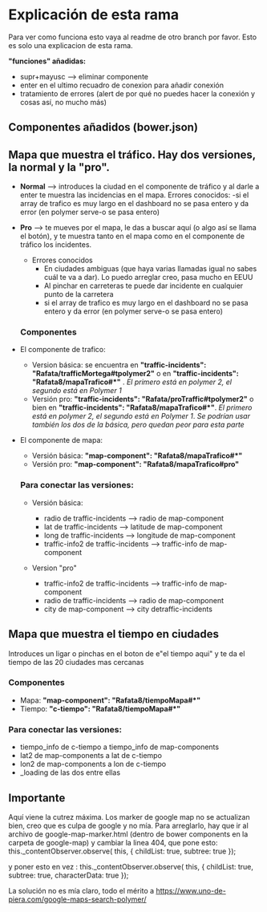 # Explicación de esta rama

Para ver como funciona esto vaya al readme de otro branch por favor.
Esto es solo una explicacion de esta rama.


**"funciones" añadidas:**
  - supr+mayusc --> eliminar componente
  - enter en el ultimo recuadro de conexion para añadir conexión
  - tratamiento de errores (alert de por qué no puedes hacer la conexión y cosas así, no mucho más)
  
## Componentes añadidos (bower.json)
 ## Mapa que muestra el tráfico. Hay dos versiones, la normal y la "pro".
      
  - **Normal** --> introduces la ciudad en el componente de tráfico y al darle a enter te muestra las incidencias en el mapa.      Errores conocidos:
      -si el array de trafico es muy largo en el dashboard no se pasa entero y da error (en polymer serve-o se pasa entero)
      
  - **Pro** --> te mueves por el mapa, le das a buscar aquí (o algo así se llama el botón), y te muestra tanto en el mapa como en el componente de tráfico los incidentes. 
    - Errores conocidos
      - En ciudades ambiguas (que haya varias llamadas igual no sabes cuál te va a dar). Lo puedo arreglar creo, pasa mucho en EEUU
      - Al pinchar en carreteras te puede dar incidente en cualquier punto de la carretera
      - si el array de trafico es muy largo en el dashboard no se pasa entero y da error (en polymer serve-o se pasa entero)
      
    ### Componentes  
- El componente de trafico:
  - Version básica: se encuentra en **"traffic-incidents": "Rafata/trafficMortega#tpolymer2"**  o en  **"traffic-incidents": "Rafata8/mapaTrafico#*"** . *El primero está en polymer 2, el segundo está en Polymer 1*
  - Versión pro: **"traffic-incidents": "Rafata/proTraffic#tpolymer2"** o bien en  **"traffic-incidents": "Rafata8/mapaTrafico#*"**. *El primero está en polymer 2, el segundo está en Polymer 1*. *Se podrían usar también los dos de la básica, pero quedan peor para esta parte*
- El componente de mapa:
  - Versión básica: **"map-component": "Rafata8/mapaTrafico#*"**
  - Versión pro: **"map-component": "Rafata8/mapaTrafico#pro"**
  
                
                
  ### Para conectar las versiones:
  - Versión básica:
    - radio de traffic-incidents --> radio de map-component
    - lat de traffic-incidents --> latitude de map-component
    - long de traffic-incidents --> longitude de map-component
    - traffic-info2 de traffic-incidents --> traffic-info de map-component

  - Version "pro"
    - traffic-info2 de traffic-incidents --> traffic-info de map-component
    - radio de traffic-incidents --> radio de map-component
    - city de map-component --> city detraffic-incidents

 
 ## Mapa que muestra el tiempo en ciudades
 Introduces un ligar o pinchas en el boton de e"el tiempo aqui" y te da el tiempo de las 20 ciudades mas cercanas
 
  ### Componentes
   - Mapa: **"map-component": "Rafata8/tiempoMapa#*"**
   - Tiempo: **"c-tiempo": "Rafata8/tiempoMapa#*"**
  
  ### Para conectar las versiones:
  - tiempo_info de c-tiempo a tiempo_info de map-components
  - lat2 de map-components a lat de c-tiempo 
  - lon2 de map-components a lon de c-tiempo 
  - _loading de las dos entre ellas
  
  
 ## Importante
  
  Aquí viene la cutrez máxima. Los marker de google map no se actualizan bien, creo que es culpa de google y no mía. Para arreglarlo, hay que ir al archivo de google-map-marker.html (dentro de bower components en la carpeta de google-map) y cambiar la linea 404, que pone esto:
  this._contentObserver.observe( this, {
  childList: true,
  subtree: true
});

  y poner esto en vez :
  this._contentObserver.observe( this, {
  childList: true,
  subtree: true,
  characterData: true
});
                
La solución no es mía claro, todo el mérito a https://www.uno-de-piera.com/google-maps-search-polymer/
